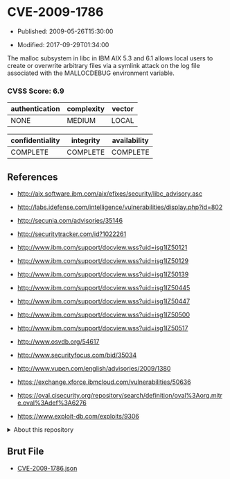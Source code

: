 # CVE-2009-1786

- Published: 2009-05-26T15:30:00

- Modified: 2017-09-29T01:34:00

The malloc subsystem in libc in IBM AIX 5.3 and 6.1 allows local users to create or overwrite arbitrary files via a symlink attack on the log file associated with the MALLOCDEBUG environment variable.

### CVSS Score: **6.9**

| authentication | complexity | vector |
| --- | --- | --- |
| NONE | MEDIUM | LOCAL |

| confidentiality | integrity | availability |
| --- | --- | --- |
| COMPLETE | COMPLETE | COMPLETE |

## References

* http://aix.software.ibm.com/aix/efixes/security/libc_advisory.asc

* http://labs.idefense.com/intelligence/vulnerabilities/display.php?id=802

* http://secunia.com/advisories/35146

* http://securitytracker.com/id?1022261

* http://www.ibm.com/support/docview.wss?uid=isg1IZ50121

* http://www.ibm.com/support/docview.wss?uid=isg1IZ50129

* http://www.ibm.com/support/docview.wss?uid=isg1IZ50139

* http://www.ibm.com/support/docview.wss?uid=isg1IZ50445

* http://www.ibm.com/support/docview.wss?uid=isg1IZ50447

* http://www.ibm.com/support/docview.wss?uid=isg1IZ50500

* http://www.ibm.com/support/docview.wss?uid=isg1IZ50517

* http://www.osvdb.org/54617

* http://www.securityfocus.com/bid/35034

* http://www.vupen.com/english/advisories/2009/1380

* https://exchange.xforce.ibmcloud.com/vulnerabilities/50636

* https://oval.cisecurity.org/repository/search/definition/oval%3Aorg.mitre.oval%3Adef%3A6276

* https://www.exploit-db.com/exploits/9306

<details>
<summary>About this repository</summary> 

  This repository is part of the project [Live Hack CVE](https://github.com/Live-Hack-CVE). Main website can be found [www.live-hack.org](https://www.live-hack.org) 
  
  Made by [Sn0wAlice](https://github.com/Sn0wAlice) for the people that care about security and need to have a feed of the latest CVEs. Hope you enjoy it, don't forget to star the repo and follow me on [Twitter](https://twitter.com/Sn0wAlice) and [Github](https://github.com/Sn0wAlice). And that is my [personnal website](https://www.alice-snow.me/)

  - [Home Page](https://github.com/Live-Hack-CVE)
  - [Framework](https://github.com/Live-Hack-CVE/cve-framework)
  - [CVE database](https://github.com/Live-Hack-CVE/full_database)
  - [Changelog](https://github.com/Live-Hack-CVE/Changelog)
</details>

## Brut File

* [CVE-2009-1786.json](https://raw.githubusercontent.com/Live-Hack-CVE/full_database/main/cves/2009/CVE-2009-1786.json)

